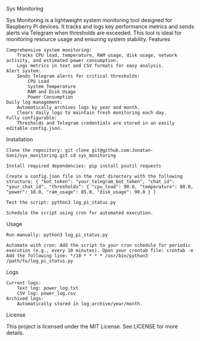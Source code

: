 Sys Monitoring

Sys Monitoring is a lightweight system monitoring tool designed for Raspberry Pi devices. It tracks and logs key performance metrics and sends alerts via Telegram when thresholds are exceeded. This tool is ideal for monitoring resource usage and ensuring system stability.
Features

    Comprehensive system monitoring:
        Tracks CPU load, temperature, RAM usage, disk usage, network activity, and estimated power consumption.
        Logs metrics in text and CSV formats for easy analysis.
    Alert system:
        Sends Telegram alerts for critical thresholds:
            CPU Load
            System Temperature
            RAM and Disk Usage
            Power Consumption
    Daily log management:
        Automatically archives logs by year and month.
        Clears daily logs to maintain fresh monitoring each day.
    Fully configurable:
        Thresholds and Telegram credentials are stored in an easily editable config.json.

Installation

    Clone the repository: git clone git@github.com:Jonatan-Gani/sys_monitoring.git cd sys_monitoring

    Install required dependencies: pip install psutil requests

    Create a config.json file in the root directory with the following structure: { "bot_token": "your_telegram_bot_token", "chat_id": "your_chat_id", "thresholds": { "cpu_load": 90.0, "temperature": 80.0, "power": 10.0, "ram_usage": 85.0, "disk_usage": 90.0 } }

    Test the script: python3 log_pi_status.py

    Schedule the script using cron for automated execution.

Usage

    Run manually: python3 log_pi_status.py

    Automate with cron: Add the script to your cron schedule for periodic execution (e.g., every 10 minutes). Open your crontab file: crontab -e Add the following line: */10 * * * * /usr/bin/python3 /path/to/log_pi_status.py

Logs

    Current logs:
        Text log: power_log.txt
        CSV log: power_log.csv
    Archived logs:
        Automatically stored in log_archive/year/month.

License

This project is licensed under the MIT License. See LICENSE for more details.
